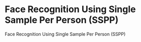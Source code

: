 # Face Recognition Using Single Sample Per Person (SSPP)
Face Recognition Using Single Sample Per Person (SSPP)
